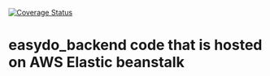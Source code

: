 [![Coverage Status](https://coveralls.io/repos/github/yashwanth-alapati/backend_easydoai/badge.svg)](https://coveralls.io/github/yashwanth-alapati/backend_easydoai)
# easydo_backend code that is hosted on AWS Elastic beanstalk
